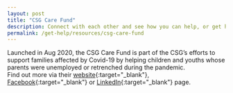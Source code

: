 ```yaml
---
layout: post
title: "CSG Care Fund"
description: Connect with each other and see how you can help, or get help as we recover from COVID-19. Find resources.
permalink: /get-help/resources/csg-care-fund
---
```


Launched in Aug 2020, the CSG Care Fund is part of the CSG’s efforts to support families affected by Covid-19 by helping children and youths whose parents were unemployed or retrenched during the pandemic.  
Find out more via their [website](https://www.csglobal-group.com/news/csg-care-fund){:target="_blank"}, [Facebook](https://bit.ly/2Fdi7AM){:target="_blank"} or [LinkedIn](https://www.linkedin.com/company/csglobalgroup/){:target="_blank"} page.
